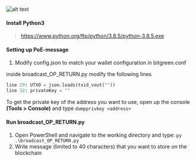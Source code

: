 ![alt text](https://i.imgur.com/uYr1lbS.png)

#### Install Python3
> https://www.python.org/ftp/python/3.8.5/python-3.8.5.exe

#### Setting up PoE-message
1. Modify config.json to match your wallet configuration in bitgreen.conf

inside broadcast_OP_RETURN.py modify the following lines
```python
line 29: UTXO = json.loads(txid_vout(""))
line 32: privateKey = ""
```
To get the private key of the address you want to use, open up the console **(Tools > Console)** and type `dumpprivkey <address>`

#### Run broadcast_OP_RETURN.py
1. Open PowerShell and navigate to the working directory and type: `py .\broadcast_OP_RETURN.py`
2. Write message (limited to 40 characters) that you want to store on the blockchain
